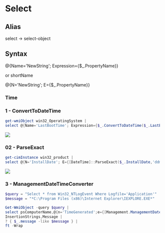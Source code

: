 # Select

## Alias
select -> select-object

## Syntax
@{Name='NewString'; Expression={$_.PropertyName}}

or shortName

@{N='NewString'; E={$_.PropertyName}}

### Time
### 1 - ConvertToDateTime
````PowerShell
get-wmiObject win32_OperatingSystem |
select @{Name='LastBootTime'; Expression={$_.ConvertToDateTime($_.LastBootUpTime)}}
````
[<img src="https://i.imgur.com/D6oyzE0.png">](https://i.imgur.com/D6oyzE0.png)

### 02 - ParseExact
````PowerShell
get-cimInstance win32_product |
select @{N='InstallDate'; E={[DateTime]::ParseExact($_.InstallDate,'ddmmyyyy',$null)}}
````
[<img src="https://i.imgur.com/Ozf3pmu.png">](https://i.imgur.com/Ozf3pmu.png)

### 3 - ManagementDateTimeConverter
````powershell
$query = "Select * from Win32_NTLogEvent Where Logfile='Application'"
$message = "*C:\Program Files (x86)\Internet Explorer\IEXPLORE.EXE*"

Get-WmiObject -query $query | 
select psComputerName,@{n='TimeGenerated';e={[Management.ManagementDateTimeConverter]::ToDateTime($_.timeGenerated)}},` 
InsertionStrings,Message | 
? { $_.message -like $message } |
ft -Wrap
````
